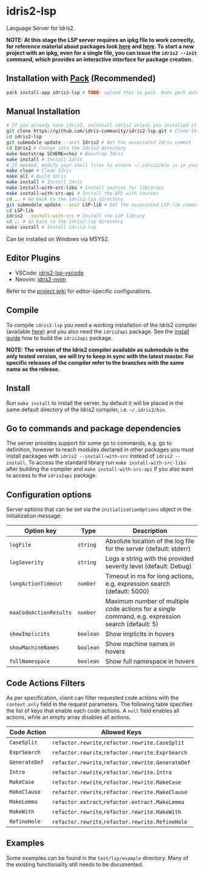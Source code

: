 # idris2-lsp
Language Server for Idris2.

**NOTE: At this stage the LSP server requires an ipkg file to work correctly, for reference material about packages look [here](https://idris2.readthedocs.io/en/latest/tutorial/packages.html) and [here](https://idris2.readthedocs.io/en/latest/reference/packages.html). To start a new project with an ipkg, even for a single file, you can issue the `idris2 --init` command, which provides an interactive interface for package creation.**

## Installation with [Pack](https://github.com/stefan-hoeck/idris2-pack) (Recommended)
```bash
pack install-app idris2-lsp # TODO: upload this to pack. Does pack automatically install lsp-lib as a dependency?
```

## Manual Installation
```bash
# If you already have idris2, uninstall idris2 unless you installed it from source
git clone https://github.com/idris-community/idris2-lsp.git # Clone this repository
cd idris2-lsp
git submodule update --init Idris2 # Get the associated Idris commit
cd Idris2 # Change into the Idris2 directory
make bootstrap SCHEME=chez # Boostrap Idris
make install # Install Idris
# If needed, modify your shell files to ensure ~/.idris2/bin is in your PATH
make clean # Clean Idris
make all # Build Idris
make install # Install Idris
make install-with-src-libs # Install sources for libraries
make install-with-src-api # Install the API with sources
cd .. # Go back to the idris2-lsp directory
git submodule update --init LSP-lib # Get the associated LSP-lib commit
cd LSP-lib
idris2 --install-with-src # Install the LSP library
cd .. # Go back to the idris2-lsp directory
make install # Install idris2-lsp
```

Can be installed on Windows via MSYS2.

## Editor Plugins
- VSCode: [idris2-lsp-vscode](https://github.com/bamboo/idris2-lsp-vscode)
- Neovim: [idris2-nvim](https://github.com/ShinKage/idris2-nvim)

Refer to the [project wiki](https://github.com/idris-community/idris2-lsp/wiki) for editor-specific configurations.

## Compile
To compile `idris2-lsp` you need a working installation of the Idris2 compiler (available [here](https://github.com/idris-lang/Idris2)) and you also need the `idris2api` package. See the [install guide](https://github.com/idris-lang/Idris2/blob/master/INSTALL.md) how to build the `idris2api` package.

**NOTE: The version of the Idris2 compiler available as submodule is the only tested version, we will try to keep in sync with the latest master. For specific releases of the compiler refer to the branches with the same name as the release.**

## Install
Run `make install` to install the server, by default it will be placed in the same default directory of the Idris2 compiler, i.e. `~/.idris2/bin`.

## Go to commands and package dependencies
The server provides support for some go to commands, e.g. go to definition, however to reach modules declared in other packages you must install packages with `idris2 --install-with-src` instead of `idris2 --install`. To access the standard library run `make install-with-src-libs` after building the compiler and `make install-with-src-api` if you also want to access to the `idris2api` package.

## Configuration options
Server options that can be set via the `initializationOptions` object in the initialization message:

|Option key|Type|Description|
|----------|----|-----------|
|`logFile`|`string`|Absolute location of the log file for the server (default: stderr)|
|`logSeverity`|`string`|Logs a string with the provided severity level (default: Debug)|
|`longActionTimeout`|`number`|Timeout in ms for long actions, e.g. expression search (default: 5000)|
|`maxCodeActionResults`|`number`|Maximum number of multiple code actions for a single command, e.g. expression search (default: 5)|
|`showImplicits`|`boolean`|Show implicits in hovers|
|`showMachineNames`|`boolean`|Show machine names in hovers|
|`fullNamespace`|`boolean`|Show full namespace in hovers|

## Code Actions Filters
As per specification, client can filter requested code actions with the `context.only` field in the request parameters.
The following table specifies the list of keys that enable each code actions. A `null` field enables all actions, while an empty array disables all actions.

|Code Action|Allowed Keys|
|-----------|------------|
|`CaseSplit`|`refactor.rewrite`,`refactor.rewrite.CaseSplit`|
|`ExprSearch`|`refactor.rewrite`,`refactor.rewrite.ExprSearch`|
|`GenerateDef`|`refactor.rewrite`,`refactor.rewrite.GenerateDef`|
|`Intro`|`refactor.rewrite`,`refactor.rewrite.Intro`|
|`MakeCase`|`refactor.rewrite`,`refactor.rewrite.MakeCase`|
|`MakeClause`|`refactor.rewrite`,`refactor.rewrite.MakeClause`|
|`MakeLemma`|`refactor.extract`,`refactor.extract.MakeLemma`|
|`MakeWith`|`refactor.rewrite`,`refactor.rewrite.MakeWith`|
|`RefineHole`|`refactor.rewrite`,`refactor.rewrite.RefineHole`|

## Examples

Some examples can be found in the `test/lsp/example` directory. Many of the existing functionality still needs to be documented.

